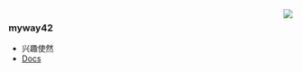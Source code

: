 <img align="right" src="https://github-readme-stats.vercel.app/api?username=myway42&count_private=true&hide=prs,contribs&show_icons=true&&icon_color=CE1D2D&text_color=718096&bg_color=ffffff&hide_title=true" />

### myway42
- 兴趣使然
- [Docs](https://www.myway42.chat/)
